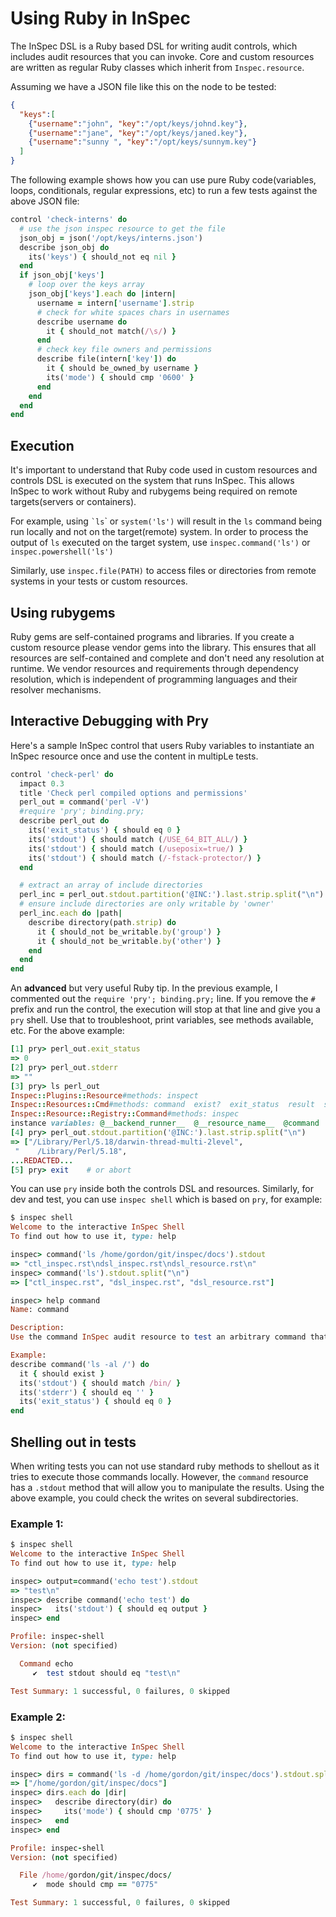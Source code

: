 # Using Ruby in InSpec

The InSpec DSL is a Ruby based DSL for writing audit controls, which
includes audit resources that you can invoke. Core and custom resources
are written as regular Ruby classes which inherit from
`Inspec.resource`.

Assuming we have a JSON file like this on the node to be tested:

```json
{
  "keys":[
    {"username":"john", "key":"/opt/keys/johnd.key"},
    {"username":"jane", "key":"/opt/keys/janed.key"},
    {"username":"sunny ", "key":"/opt/keys/sunnym.key"}
  ]
}
```

The following example shows how you can use pure Ruby code(variables,
loops, conditionals, regular expressions, etc) to run a few tests
against the above JSON file:

```ruby
control 'check-interns' do
  # use the json inspec resource to get the file
  json_obj = json('/opt/keys/interns.json')
  describe json_obj do
    its('keys') { should_not eq nil }
  end
  if json_obj['keys']
    # loop over the keys array
    json_obj['keys'].each do |intern|
      username = intern['username'].strip
      # check for white spaces chars in usernames
      describe username do
        it { should_not match(/\s/) }
      end
      # check key file owners and permissions
      describe file(intern['key']) do
        it { should be_owned_by username }
        its('mode') { should cmp '0600' }
      end
    end
  end
end
```

## Execution

It's important to understand that Ruby code used in custom resources and
controls DSL is executed on the system that runs InSpec. This allows
InSpec to work without Ruby and rubygems being required on remote
targets(servers or containers).

For example, using `` `ls ``\` or `system('ls')` will result in the `ls`
command being run locally and not on the target(remote) system. In order
to process the output of `ls` executed on the target system, use
`inspec.command('ls')` or `inspec.powershell('ls')`

Similarly, use `inspec.file(PATH)` to access files or directories from
remote systems in your tests or custom resources.


## Using rubygems

Ruby gems are self-contained programs and libraries. If you create a custom
resource please vendor gems into the library. This ensures that all resources
are self-contained and complete and don't need any resolution at runtime. We
vendor resources and requirements through dependency resolution, which is
independent of programming languages and their resolver mechanisms.

## Interactive Debugging with Pry

Here's a sample InSpec control that users Ruby variables to instantiate
an InSpec resource once and use the content in multipLe tests.

```ruby
control 'check-perl' do
  impact 0.3
  title 'Check perl compiled options and permissions'
  perl_out = command('perl -V')
  #require 'pry'; binding.pry;
  describe perl_out do
    its('exit_status') { should eq 0 }
    its('stdout') { should match (/USE_64_BIT_ALL/) }
    its('stdout') { should match (/useposix=true/) }
    its('stdout') { should match (/-fstack-protector/) }
  end

  # extract an array of include directories
  perl_inc = perl_out.stdout.partition('@INC:').last.strip.split("\n")
  # ensure include directories are only writable by 'owner'
  perl_inc.each do |path|
    describe directory(path.strip) do
      it { should_not be_writable.by('group') }
      it { should_not be_writable.by('other') }
    end
  end
end
```

An **advanced** but very useful Ruby tip. In the previous example, I
commented out the `require 'pry'; binding.pry;` line. If you remove the
`#` prefix and run the control, the execution will stop at that line and
give you a `pry` shell. Use that to troubleshoot, print variables, see
methods available, etc. For the above example:

```ruby
[1] pry> perl_out.exit_status
=> 0
[2] pry> perl_out.stderr
=> ""
[3] pry> ls perl_out
Inspec::Plugins::Resource#methods: inspect
Inspec::Resources::Cmd#methods: command  exist?  exit_status  result  stderr  stdout  to_s
Inspec::Resource::Registry::Command#methods: inspec
instance variables: @__backend_runner__  @__resource_name__  @command  @result
[4] pry> perl_out.stdout.partition('@INC:').last.strip.split("\n")
=> ["/Library/Perl/5.18/darwin-thread-multi-2level",
 "    /Library/Perl/5.18",
...REDACTED...
[5] pry> exit    # or abort
```

You can use `pry` inside both the controls DSL and resources. Similarly,
for dev and test, you can use `inspec shell` which is based on `pry`,
for example:

```ruby
$ inspec shell
Welcome to the interactive InSpec Shell
To find out how to use it, type: help

inspec> command('ls /home/gordon/git/inspec/docs').stdout
=> "ctl_inspec.rst\ndsl_inspec.rst\ndsl_resource.rst\n"
inspec> command('ls').stdout.split("\n")
=> ["ctl_inspec.rst", "dsl_inspec.rst", "dsl_resource.rst"]

inspec> help command
Name: command

Description:
Use the command InSpec audit resource to test an arbitrary command that is run on the system.

Example:
describe command('ls -al /') do
  it { should exist }
  its('stdout') { should match /bin/ }
  its('stderr') { should eq '' }
  its('exit_status') { should eq 0 }
end
```

## Shelling out in tests

When writing tests you can not use standard ruby methods to shellout as it tries to execute those commands locally.
However, the `command` resource has a `.stdout` method that will allow you to manipulate the results.
Using the above example, you could check the writes on several subdirectories.

### Example 1:
```ruby
$ inspec shell
Welcome to the interactive InSpec Shell
To find out how to use it, type: help

inspec> output=command('echo test').stdout
=> "test\n"
inspec> describe command('echo test') do
inspec>   its('stdout') { should eq output }
inspec> end

Profile: inspec-shell
Version: (not specified)

  Command echo
     ✔  test stdout should eq "test\n"

Test Summary: 1 successful, 0 failures, 0 skipped
```

### Example 2:
```ruby
$ inspec shell
Welcome to the interactive InSpec Shell
To find out how to use it, type: help

inspec> dirs = command('ls -d /home/gordon/git/inspec/docs').stdout.split("\n")
=> ["/home/gordon/git/inspec/docs"]
inspec> dirs.each do |dir|
inspec>   describe directory(dir) do
inspec>     its('mode') { should cmp '0775' }
inspec>   end
inspec> end

Profile: inspec-shell
Version: (not specified)

  File /home/gordon/git/inspec/docs/
     ✔  mode should cmp == "0775"

Test Summary: 1 successful, 0 failures, 0 skipped
```
